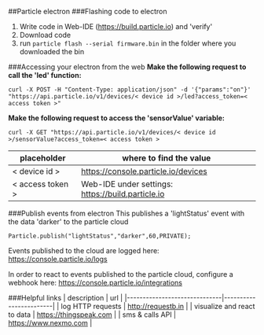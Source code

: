 ##Particle electron
###Flashing code to electron
1. Write code in Web-IDE (https://build.particle.io) and 'verify'
2. Download code
3. run ``particle flash --serial firmware.bin`` in the folder where you downloaded the bin

###Accessing your electron from the web
**Make the following request to call the 'led' function:**
````
curl -X POST -H "Content-Type: application/json" -d '{"params":"on"}' "https://api.particle.io/v1/devices/< device id >/led?access_token=< access token >"
````

**Make the following request to access the 'sensorValue' variable:**
````
curl -X GET "https://api.particle.io/v1/devices/< device id >/sensorValue?access_token=< access token >
````

| placeholder       |  where to find the value                          |
|-------------------|---------------------------------------------------|
| < device id >     | https://console.particle.io/devices               |
| < access token >  | Web-IDE under settings: https://build.particle.io |

###Publish events from electron
This publishes a 'lightStatus' event with the data 'darker' to the particle cloud
````
Particle.publish("lightStatus","darker",60,PRIVATE);
````
Events published to the cloud are logged here: https://console.particle.io/logs

In order to react to events published to the particle cloud, configure a webhook here: https://console.particle.io/integrations

###Helpful links
| description                  | url                    |
|------------------------------|------------------------|
| log HTTP requests            | http://requestb.in     |
| visualize and react to data  | https://thingspeak.com |
| sms & calls API              | https://www.nexmo.com  |
